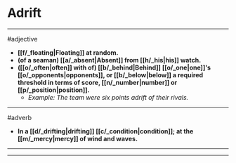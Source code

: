 # Adrift
---
#adjective
- **[[f/_floating|Floating]] at random.**
- **(of a seaman) [[a/_absent|Absent]] from [[h/_his|his]] watch.**
- **([[o/_often|often]] with of) [[b/_behind|Behind]] [[o/_one|one]]'s [[o/_opponents|opponents]], or [[b/_below|below]] a required threshold in terms of score, [[n/_number|number]] or [[p/_position|position]].**
	- _Example: The team were six points adrift of their rivals._
---
#adverb
- **In a [[d/_drifting|drifting]] [[c/_condition|condition]]; at the [[m/_mercy|mercy]] of wind and waves.**
---
---
